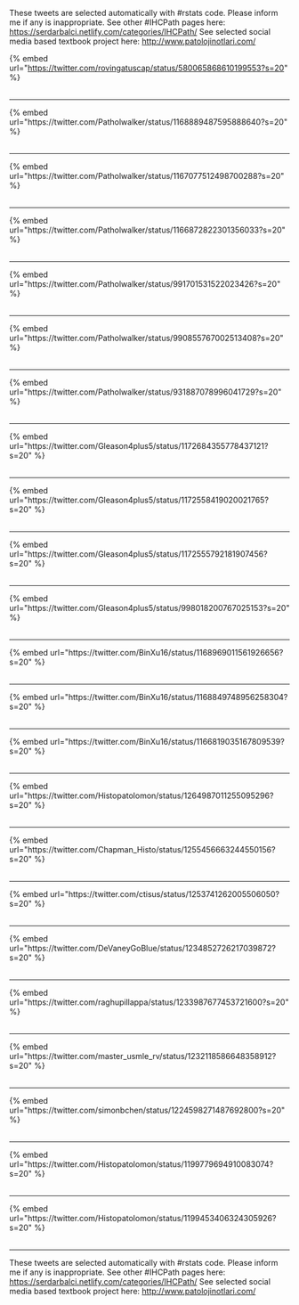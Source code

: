 

These tweets are selected automatically with #rstats code. Please inform me if any is inappropriate.
See other #IHCPath pages here: https://serdarbalci.netlify.com/categories/IHCPath/ 
See selected social media based textbook project here: http://www.patolojinotlari.com/

{% embed url="https://twitter.com/rovingatuscap/status/580065868610199553?s=20" %}<br>
<br>
<hr>
{% embed url="https://twitter.com/Patholwalker/status/1168889487595888640?s=20" %}<br>
<br>
<hr>
{% embed url="https://twitter.com/Patholwalker/status/1167077512498700288?s=20" %}<br>
<br>
<hr>
{% embed url="https://twitter.com/Patholwalker/status/1166872822301356033?s=20" %}<br>
<br>
<hr>
{% embed url="https://twitter.com/Patholwalker/status/991701531522023426?s=20" %}<br>
<br>
<hr>
{% embed url="https://twitter.com/Patholwalker/status/990855767002513408?s=20" %}<br>
<br>
<hr>
{% embed url="https://twitter.com/Patholwalker/status/931887078996041729?s=20" %}<br>
<br>
<hr>
{% embed url="https://twitter.com/Gleason4plus5/status/1172684355778437121?s=20" %}<br>
<br>
<hr>
{% embed url="https://twitter.com/Gleason4plus5/status/1172558419020021765?s=20" %}<br>
<br>
<hr>
{% embed url="https://twitter.com/Gleason4plus5/status/1172555792181907456?s=20" %}<br>
<br>
<hr>
{% embed url="https://twitter.com/Gleason4plus5/status/998018200767025153?s=20" %}<br>
<br>
<hr>
{% embed url="https://twitter.com/BinXu16/status/1168969011561926656?s=20" %}<br>
<br>
<hr>
{% embed url="https://twitter.com/BinXu16/status/1168849748956258304?s=20" %}<br>
<br>
<hr>
{% embed url="https://twitter.com/BinXu16/status/1166819035167809539?s=20" %}<br>
<br>
<hr>
{% embed url="https://twitter.com/Histopatolomon/status/1264987011255095296?s=20" %}<br>
<br>
<hr>
{% embed url="https://twitter.com/Chapman_Histo/status/1255456663244550156?s=20" %}<br>
<br>
<hr>
{% embed url="https://twitter.com/ctisus/status/1253741262005506050?s=20" %}<br>
<br>
<hr>
{% embed url="https://twitter.com/DeVaneyGoBlue/status/1234852726217039872?s=20" %}<br>
<br>
<hr>
{% embed url="https://twitter.com/raghupillappa/status/1233987677453721600?s=20" %}<br>
<br>
<hr>
{% embed url="https://twitter.com/master_usmle_rv/status/1232118586648358912?s=20" %}<br>
<br>
<hr>
{% embed url="https://twitter.com/simonbchen/status/1224598271487692800?s=20" %}<br>
<br>
<hr>
{% embed url="https://twitter.com/Histopatolomon/status/1199779694910083074?s=20" %}<br>
<br>
<hr>
{% embed url="https://twitter.com/Histopatolomon/status/1199453406324305926?s=20" %}<br>
<br>
<hr>


These tweets are selected automatically with #rstats code. Please inform me if any is inappropriate.
See other #IHCPath pages here: https://serdarbalci.netlify.com/categories/IHCPath/ 
See selected social media based textbook project here: http://www.patolojinotlari.com/
